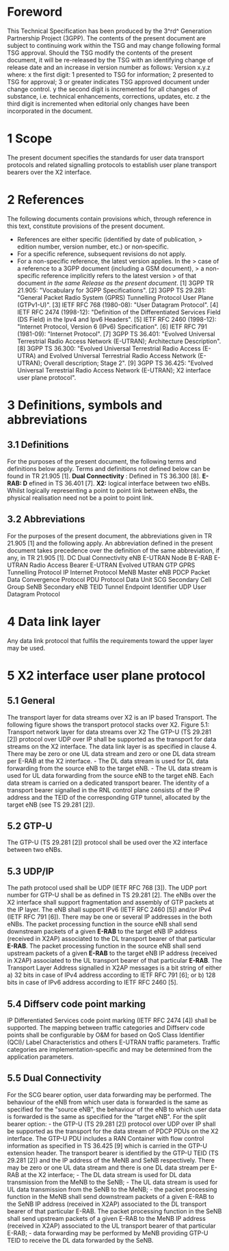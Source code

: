 # Foreword
This Technical Specification has been produced by the 3^rd^ Generation
Partnership Project (3GPP).
The contents of the present document are subject to continuing work within the
TSG and may change following formal TSG approval. Should the TSG modify the
contents of the present document, it will be re-released by the TSG with an
identifying change of release date and an increase in version number as
follows:
Version x.y.z
where:
x the first digit:
1 presented to TSG for information;
2 presented to TSG for approval;
3 or greater indicates TSG approved document under change control.
y the second digit is incremented for all changes of substance, i.e. technical
enhancements, corrections, updates, etc.
z the third digit is incremented when editorial only changes have been
incorporated in the document.
# 1 Scope
The present document specifies the standards for user data transport protocols
and related signalling protocols to establish user plane transport bearers
over the X2 interface.
# 2 References
The following documents contain provisions which, through reference in this
text, constitute provisions of the present document.
  * References are either specific (identified by date of publication, > edition number, version number, etc.) or non‑specific.
  * For a specific reference, subsequent revisions do not apply.
  * For a non-specific reference, the latest version applies. In the > case of a reference to a 3GPP document (including a GSM document), > a non-specific reference implicitly refers to the latest version > of that document _in the same Release as the present document_.
[1] 3GPP TR 21.905: \"Vocabulary for 3GPP Specifications\".
[2] 3GPP TS 29.281: \"General Packet Radio System (GPRS) Tunnelling Protocol
User Plane (GTPv1-U)\".
[3] IETF RFC 768 (1980-08): \"User Datagram Protocol\".
[4] IETF RFC 2474 (1998-12): \"Definition of the Differentiated Services Field
(DS Field) in the Ipv4 and Ipv6 Headers\".
[5] IETF RFC 2460 (1998-12): \"Internet Protocol, Version 6 (IPv6)
Specification\".
[6] IETF RFC 791 (1981-09): \"Internet Protocol\".
[7] 3GPP TS 36.401: \"Evolved Universal Terrestrial Radio Access Network
(E-UTRAN); Architecture Description\".
[8] 3GPP TS 36.300: \"Evolved Universal Terrestrial Radio Access (E-UTRA) and
Evolved Universal Terrestrial Radio Access Network (E-UTRAN); Overall
description; Stage 2\".
[9] 3GPP TS 36.425: \"Evolved Universal Terrestrial Radio Access Network
(E-UTRAN); X2 interface user plane protocol\".
# 3 Definitions, symbols and abbreviations
## 3.1 Definitions
For the purposes of the present document, the following terms and definitions
below apply. Terms and definitions not defined below can be found in TR 21.905
[1].
**Dual Connectivity** : Defined in TS 36.300 [8].
**E-RAB: D** efined in TS 36.401 [7].
**X2:** logical interface between two eNBs. Whilst logically representing a
point to point link between eNBs, the physical realisation need not be a point
to point link.
## 3.2 Abbreviations
For the purposes of the present document, the abbreviations given in TR 21.905
[1] and the following apply. An abbreviation defined in the present document
takes precedence over the definition of the same abbreviation, if any, in TR
21.905 [1].
DC Dual Connectivity
eNB E-UTRAN Node B
E-RAB E-UTRAN Radio Access Bearer
E-UTRAN Evolved UTRAN
GTP GPRS Tunnelling Protocol
IP Internet Protocol
MeNB Master eNB
PDCP Packet Data Convergence Protocol
PDU Protocol Data Unit
SCG Secondary Cell Group
SeNB Secondary eNB
TEID Tunnel Endpoint Identifier
UDP User Datagram Protocol
# 4 Data link layer
Any data link protocol that fulfils the requirements toward the upper layer
may be used.
# 5 X2 interface user plane protocol
## 5.1 General
The transport layer for data streams over X2 is an IP based Transport. The
following figure shows the transport protocol stacks over X2.
Figure 5.1: Transport network layer for data streams over X2
The GTP-U (TS 29.281 [2]) protocol over UDP over IP shall be supported as the
transport for data streams on the X2 interface. The data link layer is as
specified in clause 4.
There may be zero or one UL data stream and zero or one DL data stream per
E-RAB at the X2 interface.
\- The DL data stream is used for DL data forwarding from the source eNB to
the target eNB.
\- The UL data stream is used for UL data forwarding from the source eNB to
the target eNB.
Each data stream is carried on a dedicated transport bearer.
The identity of a transport bearer signalled in the RNL control plane consists
of the IP address and the TEID of the corresponding GTP tunnel, allocated by
the target eNB (see TS 29.281 [2]).
## 5.2 GTP-U
The GTP-U (TS 29.281 [2]) protocol shall be used over the X2 interface between
two eNBs.
## 5.3 UDP/IP
The path protocol used shall be UDP (IETF RFC 768 [3]).
The UDP port number for GTP-U shall be as defined in TS 29.281 [2].
The eNBs over the X2 interface shall support fragmentation and assembly of GTP
packets at the IP layer.
The eNB shall support IPv6 (IETF RFC 2460 [5]) and/or IPv4 (IETF RFC 791 [6]).
There may be one or several IP addresses in the both eNBs. The packet
processing function in the source eNB shall send downstream packets of a given
**E-RAB** to the target eNB IP address (received in X2AP) associated to the DL
transport bearer of that particular **E-RAB**. The packet processing function
in the source eNB shall send upstream packets of a given **E-RAB** to the
target eNB IP address (received in X2AP) associated to the UL transport bearer
of that particular **E-RAB**.
The Transport Layer Address signalled in X2AP messages is a bit string of
either
a) 32 bits in case of IPv4 address according to IETF RFC 791 [6]; or
b) 128 bits in case of IPv6 address according to IETF RFC 2460 [5].
## 5.4 Diffserv code point marking
IP Differentiated Services code point marking (IETF RFC 2474 [4]) shall be
supported. The mapping between traffic categories and Diffserv code points
shall be configurable by O&M for based on QoS Class Identifier (QCI)/ Label
Characteristics and others E-UTRAN traffic parameters. Traffic categories are
implementation-specific and may be determined from the application parameters.
## 5.5 Dual Connectivity
For the SCG bearer option, user data forwarding may be performed. The
behaviour of the eNB from which user data is forwarded is the same as
specified for the "source eNB", the behaviour of the eNB to which user data is
forwarded is the same as specified for the "target eNB".
For the split bearer option:
\- the GTP-U (TS 29.281 [2]) protocol over UDP over IP shall be supported as
the transport for the data stream of PDCP PDUs on the X2 interface. The GTP-U
PDU includes a RAN Container with flow control information as specified in TS
36.425 [9] which is carried in the GTP-U extension header. The transport
bearer is identified by the GTP-U TEID (TS 29.281 [2]) and the IP address of
the MeNB and SeNB respectively. There may be zero or one UL data stream and
there is one DL data stream per E-RAB at the X2 interface;
\- The DL data stream is used for DL data transmission from the MeNB to the
SeNB;
\- The UL data stream is used for UL data transmission from the SeNB to the
MeNB;
\- the packet processing function in the MeNB shall send downstream packets of
a given E-RAB to the SeNB IP address (received in X2AP) associated to the DL
transport bearer of that particular E-RAB. The packet processing function in
the SeNB shall send upstream packets of a given E-RAB to the MeNB IP address
(received in X2AP) associated to the UL transport bearer of that particular
E-RAB;
\- data forwarding may be performed by MeNB providing GTP-U TEID to receive
the DL data forwarded by the SeNB.
#